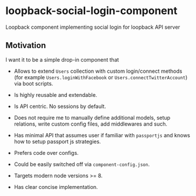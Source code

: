 # loopback-social-login-component

Loopback component implementing social login for loopback API server

## Motivation

I want it to be a simple drop-in component that

- Allows to extend `Users` collection with custom login/connect methods (for example `Users.loginWithFacebook` or `Users.connectTwitterAccount`) via boot scripts.

- Is highly reusable and extendable.

- Is API centric. No sessions by default.

- Does not require me to manually define additional models, setup relations, write custom config files, add middlewares and such.

- Has minimal API that assumes user if familiar with `passportjs` and knows how to setup passport js strategies.

- Prefers code over configs.

- Could be easily switched off via `component-config.json`.

- Targets modern node versions >= 8.

- Has clear concise implementation.
